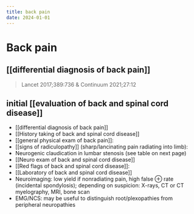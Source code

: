 ```yaml
---
title: back pain
date: 2024-01-01
---
```

# Back pain

## [[differential diagnosis of back pain]]

> Lancet 2017;389:736 & Continuum 2021;27:12

## initial [[evaluation of back and spinal cord disease]]

* [[differential diagnosis of back pain]]
* [[History taking of back and spinal cord disease]]
* [[general physical exam of back pain]]:
* [[signs of radiculopathy]] (sharp/lancinating pain radiating into limb):
* Neurogenic claudication in lumbar stenosis (see table on next page)
* [[Neuro exam of back and spinal cord disease]]
* [[Red flags of back and spinal cord disease]]:
* [[Laboratory of back and spinal cord disease]]
* Neuroimaging: low yield if nonradiating pain, high false ⊕ rate (incidental spondylosis); depending on suspicion: X-rays, CT or CT myelography, MRI, bone scan
* EMG/NCS: may be useful to distinguish root/plexopathies from peripheral neuropathies
